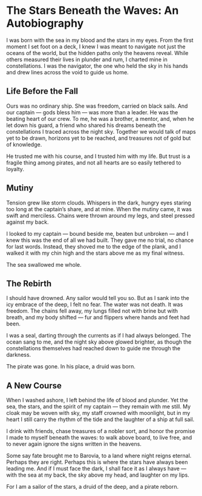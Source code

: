 # The Stars Beneath the Waves: An Autobiography

I was born with the sea in my blood and the stars in my eyes. From the first moment I set foot on a deck, I knew I was meant to navigate not just the oceans of the world, but the hidden paths only the heavens reveal. While others measured their lives in plunder and rum, I charted mine in constellations. I was the navigator, the one who held the sky in his hands and drew lines across the void to guide us home.

## Life Before the Fall

Ours was no ordinary ship. She was freedom, carried on black sails. And our captain — gods bless him — was more than a leader. He was the beating heart of our crew. To me, he was a brother, a mentor, and, when he let down his guard, a friend who shared his dreams beneath the constellations I traced across the night sky. Together we would talk of maps yet to be drawn, horizons yet to be reached, and treasures not of gold but of knowledge.

He trusted me with his course, and I trusted him with my life. But trust is a fragile thing among pirates, and not all hearts are so easily tethered to loyalty.

## Mutiny

Tension grew like storm clouds. Whispers in the dark, hungry eyes staring too long at the captain’s share, and at mine. When the mutiny came, it was swift and merciless. Chains were thrown around my legs, and steel pressed against my back.

I looked to my captain — bound beside me, beaten but unbroken — and I knew this was the end of all we had built. They gave me no trial, no chance for last words. Instead, they shoved me to the edge of the plank, and I walked it with my chin high and the stars above me as my final witness.

The sea swallowed me whole.

## The Rebirth

I should have drowned. Any sailor would tell you so. But as I sank into the icy embrace of the deep, I felt no fear. The water was not death. It was freedom. The chains fell away, my lungs filled not with brine but with breath, and my body shifted — fur and flippers where hands and feet had been.

I was a seal, darting through the currents as if I had always belonged. The ocean sang to me, and the night sky above glowed brighter, as though the constellations themselves had reached down to guide me through the darkness.

The pirate was gone. In his place, a druid was born.

## A New Course

When I washed ashore, I left behind the life of blood and plunder. Yet the sea, the stars, and the spirit of my captain — they remain with me still. My cloak may be woven with sky, my staff crowned with moonlight, but in my heart I still carry the rhythm of the tide and the laughter of a ship at full sail.

I drink with friends, chase treasures of a nobler sort, and honor the promise I made to myself beneath the waves: to walk above board, to live free, and to never again ignore the signs written in the heavens.

Some say fate brought me to Barovia, to a land where night reigns eternal. Perhaps they are right. Perhaps this is where the stars have always been leading me. And if I must face the dark, I shall face it as I always have — with the sea at my back, the sky above my head, and laughter on my lips.

For I am a sailor of the stars, a druid of the deep, and a pirate reborn.